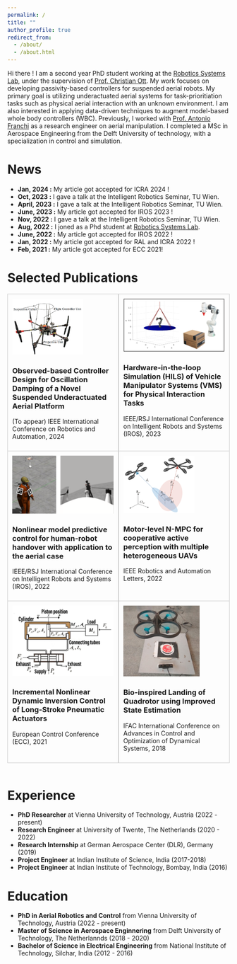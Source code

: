 ```yaml
---
permalink: /
title: ""
author_profile: true
redirect_from: 
  - /about/
  - /about.html
---
```


Hi there ! I am a second year PhD student working at the [Robotics Systems Lab](https://www.acin.tuwien.ac.at/en/robotic-systems-lab/), under the supervision of [Prof. Christian Ott](https://www.acin.tuwien.ac.at/en/staff/cott/). My work focuses on developing passivity-based controllers for suspended aerial robots. My primary goal is utilizing underactuated aerial systems for task-prioritiation tasks such as physical aerial interaction with an unknown environment. I am also interested in applying data-driven techniques to augment model-based whole body controllers (WBC).  Previously, I worked with [Prof. Antonio Franchi](https://homepages.laas.fr/afranchi/robotics/?q=front_page) as a research engineer on aerial manipulation. I completed a MSc in Aerospace Engineering from the Delft University of technology, with a specialization in control and simulation. 

News
======
- **Jan, 2024 :** My article got accepted for ICRA 2024 !
- **Oct, 2023 :** I gave a talk at the Intelligent Robotics Seminar, TU Wien.
- **April, 2023 :** I gave a talk at the Intelligent Robotics Seminar, TU Wien.
- **June, 2023 :** My article got accepted for IROS 2023 !
- **Nov, 2022 :** I gave a talk at the Intelligent Robotics Seminar, TU Wien.
- **Aug, 2022 :** I joned as a Phd student at [Robotics Systems Lab](https://www.acin.tuwien.ac.at/en/robotic-systems-lab/).
- **June, 2022 :** My article got accepted for IROS 2022 !
- **Jan, 2022 :** My article got accepted for RAL and ICRA 2022 !
- **Feb, 2021 :** My article got accepted for ECC 2021!

Selected Publications
======

<div style="border: 1px solid #ccc; border-top: 1px solid #ccc; border-bottom: none;">
<div style="display: flex;">
<div style="flex: 50%; padding: 10px; border-right: 1px solid #ccc;">
    <img src="/images/suspended_platform.png" alt="Project Image 1" style="width: 70%;">
    <a href="https://arxiv.org/abs/2401.17676/" style="text-decoration: none; color: inherit;">
    <h3>Observed-based Controller Design for Oscillation Damping of a Novel Suspended Underactuated Aerial Platform</h3>
    <p>(To appear) IEEE International Conference on Robotics and Automation, 2024</p>
    </a>
</div>

<div style="flex: 50%; padding: 10px; border-left: 1px solid #ccc;">
    <img src="/images/HILS.png" alt="Project Image 2" style="width: 100%;">
    <a href="https://ieeexplore.ieee.org/document/10342250" style="text-decoration: none; color: inherit;">
    <h3>Hardware-in-the-loop Simulation (HILS) of Vehicle Manipulator Systems (VMS) for Physical Interaction Tasks</h3>
    <p>IEEE/RSJ International Conference on Intelligent Robots and Systems (IROS), 2023</p>
    </a>


</div>
</div>
</div>


<div style="border: 1px solid #ccc;  border-top: 1px solid #ccc; border-bottom: none;">
<div style="display: flex;">
<div style="flex: 50%; padding: 10px; border-right: 1px solid #ccc;">
    <img src="/images/physical_interaction.png" alt="Project Image 1" style="width: 100%;">
      <a href="https://ieeexplore.ieee.org/document/9981045" style="text-decoration: none; color: inherit;">
     <h3>Nonlinear model predictive control for human-robot handover with application to the aerial case</h3>
     <p> IEEE/RSJ International Conference on Intelligent Robots and Systems (IROS), 2022</p>
      </a>


</div>

<div style="flex: 50%; padding: 10px; border-left: 1px solid #ccc;">
    <img src="/images/heterogeneous_NMPC.png" alt="Project Image 2" style="width: 70%;">
     <a href="https://ieeexplore.ieee.org/document/9682606" style="text-decoration: none; color: inherit;">
     <h3>Motor-level N-MPC for cooperative active perception with multiple heterogeneous UAVs</h3>
     <p>IEEE Robotics and Automation Letters, 2022 </p>
     </a>

</div>
</div>
</div>


<div style="border: 1px solid #ccc;  border-top: 1px solid #ccc;  border-bottom: 1px solid #ccc;">
<div style="display: flex;">
<div style="flex: 50%; padding: 10px; border-right: 1px solid #ccc;">
    <img src="/images/ECC_photo.png" alt="Project Image 1" style="width: 100%;">
         <a href="https://ieeexplore.ieee.org/document/9654927" style="text-decoration: none; color: inherit;">  
    <h3>Incremental Nonlinear Dynamic Inversion Control of Long-Stroke Pneumatic Actuators</h3>
    <p> European Control Conference (ECC), 2021</p>
         </a>

</div>

<div style="flex: 50%; padding: 10px; border-left: 1px solid #ccc;">
    <img src="/images/landing.png" alt="Project Image 2" style="width: 75%;">
       <a href="https://ieeexplore.ieee.org/document/9654927" style="text-decoration: none; color: inherit;">
   <h3>Bio-inspired Landing of Quadrotor using Improved State Estimation</h3>
    <p>IFAC International Conference on Advances in Control and Optimization of Dynamical Systems, 2018</p>
       </a>

</div>
</div>
</div>

<br>

Experience
======
-  **PhD Researcher** at Vienna University of Technology, Austria (2022 - present)
-  **Research Engineer** at University of Twente, The Netherlands (2020 - 2022)
-  **Research Internship** at German Aerospace Center (DLR), Germany (2019)
-  **Project Engineer** at Indian Institute of Science, India (2017-2018)
-  **Project Engineer** at Indian Institute of Technology, Bombay, India (2016)



Education
======
- **PhD in Aerial Robotics and Control** from Vienna University of Technology, Austria (2022 - present)
- **Master of Science in Aerospace Enginnering** from Delft University of Technology, The Netherlannds (2018 - 2020)
- **Bachelor of Science in Electrical Engineering** from National Institute of Technology, Silchar, India (2012 - 2016)

